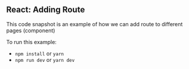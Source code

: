 ## React: Adding Route ##

This code snapshot is an example of how we can add route to different pages (component)

To run this example:

- `npm install` or `yarn`
- `npm run dev` or `yarn dev`
